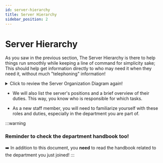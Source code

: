 ```yaml
---
id: server-hierarchy
title: Server Hierarchy
sidebar_position: 2
---
```


# Server Hierarchy

As you saw in the previous section, The Server Hierarchy is there to help things run smoothly while keeping a line of command for simplicity sake; This should help get information directly to who may need it when they need it, without much "telephoning" information!

<details>
  <summary>Click to review the Server Organization Diagram again!</summary>
  <img src={require("../../static/img/organigram.png").default} alt="Example banner" />
</details>

- We will also list the server's positions and a brief overview of their duties. This way, you know who is responsible for which tasks.

- As a new staff member, you will need to familiarize yourself with these roles and duties, especially in the department you are part of.

:::warning

### Reminder to check the department handbook too!

➡️ In addition to this document, you **need** to read the handbook related to the department you just joined!
:::
